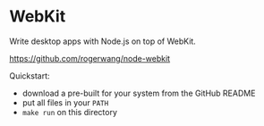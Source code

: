 # WebKit

Write desktop apps with Node.js on top of WebKit.

<https://github.com/rogerwang/node-webkit>

Quickstart:

- download a pre-built for your system from the GitHub README
- put all files in your `PATH`
- `make run` on this directory
